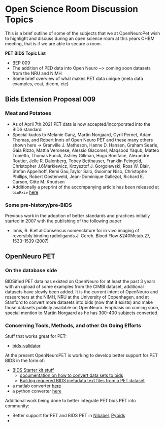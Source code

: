 # Open Science Room Discussion Topics
This is a brief outline of some of the subjects that we at OpenNeuroPet wish to highlight and discuss during an open science room
at this years OHBM meeting, that is if we are able to secure a room.

**PET BIDS Topic List**

- BEP 009
- The addition of PED data into Open Neuro ~> coming soon datasets from the NRU and NIMH
- Some brief overview of what makes PET data unique (meta data examples, ecat, dicom, etc)


## Bids Extension Proposal 009

### Meat and Potatoes
- As of April 7th 2021 PET data is now accepted/incorporated into the BIDS standard
- Special kudos to Melanie Ganz, Martin Norgaard, Cyril Pernet, Adam Thomas, and Robert Innis of Open Neuro PET and these many others shown here -> Granville J. Matheson, Hanne D. Hansen, Graham Searle, Gaia Rizzo, Mattia Veronese, Alessio Giacomel, Maqsood Yaqub, Matteo Tonietto, Thomas Funck, Ashley Gillman, Hugo Boniface, Alexandre Routier, Jelle R. Dalenberg, Tobey Betthauser, Franklin Feingold, Christopher J.6Markiewicz, Krzysztof J. Gorgolewski, Ross W. Blair, Stefan Appelhoff, Remi Gau,Taylor Salo, Guiomar Niso, Christophe Phillips, Robert Oostenveld, Jean-Dominique Gallezot, Richard E. Carson, Gitte M. Knudsen
- Additionally a preprint of the accompanying article has been released at `bioRxiv` [here](https://www.biorxiv.org/content/10.1101/2021.06.16.448390v1)

### Some pre-history/pre-BIDS

Previous work in the adoption of better standards and practices initially started in 2007 with the publishing of the following paper:  
- Innis, R. B.et al.Consensus nomenclature for in vivo imaging of reversibly binding radioligands.J. Cereb. Blood Flow &240Metab.27, 1533–1539 (2007)

## OpenNeuro PET

### On the database side

BIDSified PET data has existed on OpenNeuro for at least the past 3 years with an upload of some examples from the CIMBI dataset, additional datasets have slowly
been added. It is the current intent of OpenNeuro and researchers at the NIMH, NRU at the University of Copenhagen, and at Stanford to convert more datasets into
bids (now that it exists) and make those datasets publicly available on OpenNeuro. Emphasis on coming soon, special mention to Martin Norgaard as he has 300-400 
subjects converted.

### Concerning Tools, Methods, and other On Going Efforts

Stuff that works great for PET:
- [bids-validator](https://github.com/bids-standard/bids-validator)


At the present OpenNeuroPET is working to develop better support for PET BIDS in the form of:

- [BIDS Starter kit stuff](https://github.com/bids-standard/bids-starter-kit/)
    - [documentation on how to convert data sets to bids](https://github.com/bids-standard/bids-starter-kit/wiki/Creating-a-BIDS-compatible-PET-dataset)
    - [Buildng requered BIDS metadata text files from a PET dataset](https://github.com/CPernet/bids-starter-kit/tree/main/matlabCode)
- a matlab converter [here](https://github.com/CPernet/bids-starter-kit/tree/main/matlabCode)
- a python converter [here](https://github.com/bendhouseart/BespokeBIDSConverters/tree/nimh-dataset-1)

Additional work being done to better integrate PET bids PET into community:
- Better support for PET and BIDS PET in [Nibabel](), [Pybids]()
-  

